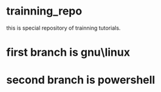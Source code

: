 # trainning_repo
this is special repository of trainning tutorials.

# first branch is gnu\linux


# second branch is powershell
